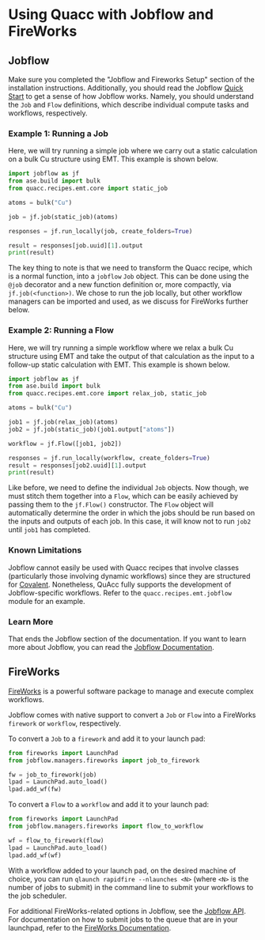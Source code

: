 # Using Quacc with Jobflow and FireWorks

## Jobflow

Make sure you completed the "Jobflow and Fireworks Setup" section of the installation instructions. Additionally, you should read the Jobflow [Quick Start](https://materialsproject.github.io/jobflow/tutorials/1-quickstart.html) to get a sense of how Jobflow works. Namely, you should understand the `Job` and `Flow` definitions, which describe individual compute tasks and workflows, respectively.

### Example 1: Running a Job

Here, we will try running a simple job where we carry out a static calculation on a bulk Cu structure using EMT. This example is shown below.

```python
import jobflow as jf
from ase.build import bulk
from quacc.recipes.emt.core import static_job

atoms = bulk("Cu")

job = jf.job(static_job)(atoms)

responses = jf.run_locally(job, create_folders=True)

result = responses[job.uuid][1].output
print(result)
```

The key thing to note is that we need to transform the Quacc recipe, which is a normal function, into a `jobflow` `Job` object. This can be done using the `@job` decorator and a new function definition or, more compactly, via `jf.job(<function>)`. We chose to run the job locally, but other workflow managers can be imported and used, as we discuss for FireWorks further below.

### Example 2: Running a Flow

Here, we will try running a simple workflow where we relax a bulk Cu structure using EMT and take the output of that calculation as the input to a follow-up static calculation with EMT. This example is shown below.

```python
import jobflow as jf
from ase.build import bulk
from quacc.recipes.emt.core import relax_job, static_job

atoms = bulk("Cu")

job1 = jf.job(relax_job)(atoms)
job2 = jf.job(static_job)(job1.output["atoms"])

workflow = jf.Flow([job1, job2])

responses = jf.run_locally(workflow, create_folders=True)
result = responses[job2.uuid][1].output
print(result)
```

Like before, we need to define the individual `Job` objects. Now though, we must stitch them together into a `Flow`, which can be easily achieved by passing them to the `jf.Flow()` constructor. The `Flow` object will automatically determine the order in which the jobs should be run based on the inputs and outputs of each job. In this case, it will know not to run `job2` until `job1` has completed.

### Known Limitations

Jobflow cannot easily be used with Quacc recipes that involve classes (particularly those involving dynamic workflows) since they are structured for [Covalent](https://github.com/AgnostiqHQ/covalent). Nonetheless, QuAcc fully supports the development of Jobflow-specific workflows. Refer to the `quacc.recipes.emt.jobflow` module for an example.

### Learn More

That ends the Jobflow section of the documentation. If you want to learn more about Jobflow, you can read the [Jobflow Documentation](https://materialsproject.github.io/jobflow/).

## FireWorks

[FireWorks](https://materialsproject.github.io/fireworks/) is a powerful software package to manage and execute complex workflows.

Jobflow comes with native support to convert a `Job` or `Flow` into a FireWorks `firework` or `workflow`, respectively.

To convert a `Job` to a `firework` and add it to your launch pad:

```python
from fireworks import LaunchPad
from jobflow.managers.fireworks import job_to_firework

fw = job_to_firework(job)
lpad = LaunchPad.auto_load()
lpad.add_wf(fw)
```

To convert a `Flow` to a `workflow` and add it to your launch pad:

```python
from fireworks import LaunchPad
from jobflow.managers.fireworks import flow_to_workflow

wf = flow_to_firework(flow)
lpad = LaunchPad.auto_load()
lpad.add_wf(wf)
```

With a workflow added to your launch pad, on the desired machine of choice, you can run `qlaunch rapidfire --nlaunches <N>` (where `<N>` is the number of jobs to submit) in the command line to submit your workflows to the job scheduler.

For additional FireWorks-related options in Jobflow, see the [Jobflow API](https://materialsproject.github.io/jobflow/jobflow.managers.html#module-jobflow.managers.fireworks). For documentation on how to submit jobs to the queue that are in your launchpad, refer to the [FireWorks Documentation](https://materialsproject.github.io/fireworks/queue_tutorial.html#submit-a-job).